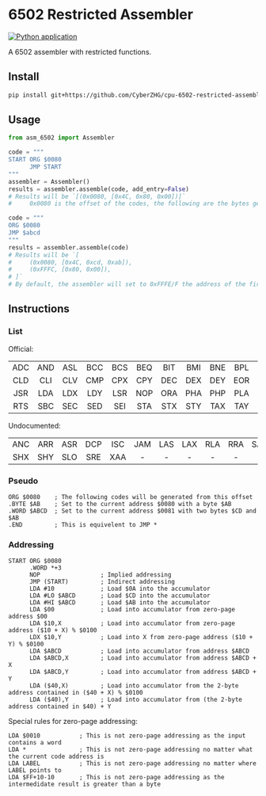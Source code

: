 # 6502 Restricted Assembler

[![Python application](https://github.com/CyberZHG/cpu-6502-restricted-assembler/actions/workflows/python-test.yml/badge.svg)](https://github.com/CyberZHG/cpu-6502-restricted-assembler/actions/workflows/python-test.yml)

A 6502 assembler with restricted functions.

## Install

```bash
pip install git+https://github.com/CyberZHG/cpu-6502-restricted-assembler@main
```

## Usage

```python
from asm_6502 import Assembler

code = """
START ORG $0080
      JMP START
"""
assembler = Assembler()
results = assembler.assemble(code, add_entry=False)
# Results will be `[(0x0080, [0x4C, 0x80, 0x00])]`
#     0x0080 is the offset of the codes, the following are the bytes generated by the assembler.

code = """
ORG $0080
JMP $abcd
"""
results = assembler.assemble(code)
# Results will be `[
#     (0x0080, [0x4C, 0xcd, 0xab]),
#     (0xFFFC, [0x80, 0x00]),
# ]`
# By default, the assembler will set to 0xFFFE/F the address of the first line that can be executed.
```

## Instructions

### List

Official:

|     |     |     |     |     |     |     |     |     |     |     |     |     |     |
|:---:|:---:|:---:|:---:|:---:|:---:|:---:|:---:|:---:|:---:|:---:|:---:|:---:|:---:|
| ADC | AND | ASL | BCC | BCS | BEQ | BIT | BMI | BNE | BPL | BRK | BVC | BVS | CLC |
| CLD | CLI | CLV | CMP | CPX | CPY | DEC | DEX | DEY | EOR | INC | INX | INY | JMP |
| JSR | LDA | LDX | LDY | LSR | NOP | ORA | PHA | PHP | PLA | PLP | ROL | ROR | RTI |
| RTS | SBC | SEC | SED | SEI | STA | STX | STY | TAX | TAY | TSX | TXA | TXS | TYA |

Undocumented:

|     |     |     |     |     |     |     |     |     |     |     |     |     |     |
|:---:|:---:|:---:|:---:|:---:|:---:|:---:|:---:|:---:|:---:|:---:|:---:|:---:|:---:|
| ANC | ARR | ASR | DCP | ISC | JAM | LAS | LAX | RLA | RRA | SAX | SBX | SHA | SHS |
| SHX | SHY | SLO | SRE | XAA |  -  |  -  |  -  |  -  |  -  |  -  |  -  |  -  |  -  |


### Pseudo

```
ORG $0080    ; The following codes will be generated from this offset
.BYTE $AB    ; Set to the current address $0080 with a byte $AB
.WORD $ABCD  ; Set to the current address $0081 with two bytes $CD and $AB
.END         ; This is equivelent to JMP *
```

### Addressing

```
START ORG $0080
      .WORD *+3
      NOP                 ; Implied addressing
      JMP (START)         ; Indirect addressing
      LDA #10             ; Load $0A into the accumulator
      LDA #LO $ABCD       ; Load $CD into the accumulator
      LDA #HI $ABCD       ; Load $AB into the accumulator
      LDA $00             ; Load into accumulator from zero-page address $00
      LDA $10,X           ; Load into accumulator from zero-page address ($10 + X) % $0100
      LDX $10,Y           ; Load into X from zero-page address ($10 + Y) % $0100
      LDA $ABCD           ; Load into accumulator from address $ABCD
      LDA $ABCD,X         ; Load into accumulator from address $ABCD + X
      LDA $ABCD,Y         ; Load into accumulator from address $ABCD + Y
      LDA ($40,X)         ; Load into accumulator from the 2-byte address contained in ($40 + X) % $0100
      LDA ($40),Y         ; Load into accumulator from (the 2-byte address contained in $40) + Y
```

Special rules for zero-page addressing:

```
LDA $0010           ; This is not zero-page addressing as the input contains a word
LDA *               ; This is not zero-page addressing no matter what the current code address is
LDA LABEL           ; This is not zero-page addressing no matter where LABEL points to
LDA $FF+10-10       ; This is not zero-page addressing as the intermedidate result is greater than a byte
```
